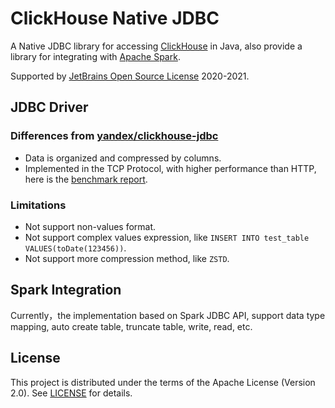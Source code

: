 ClickHouse Native JDBC
======================
A Native JDBC library for accessing [ClickHouse](https://clickhouse.yandex/) in Java, also provide a library for 
integrating with [Apache Spark](https://github.com/apache/spark/).

Supported by [JetBrains Open Source License](https://www.jetbrains.com/?from=ClickHouse-Native-JDBC) 2020-2021. 

## JDBC Driver

### Differences from [yandex/clickhouse-jdbc](https://github.com/yandex/clickhouse-jdbc)

* Data is organized and compressed by columns.
* Implemented in the TCP Protocol, with higher performance than HTTP, here is the [benchmark report](docs/dev/benchmark.md).

### Limitations

* Not support non-values format.
* Not support complex values expression, like `INSERT INTO test_table VALUES(toDate(123456))`.
* Not support more compression method, like `ZSTD`.

## Spark Integration

Currently，the implementation based on Spark JDBC API, support data type mapping, auto create table, truncate table, write, read, etc.

## License

This project is distributed under the terms of the Apache License (Version 2.0). See [LICENSE](https://github.com/housepower/ClickHouse-Native-JDBC/LICENSE) for details.
